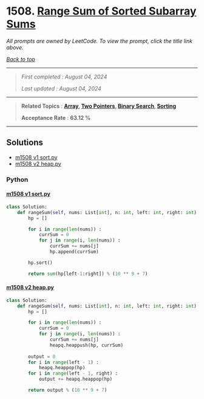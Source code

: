 # 1508. [Range Sum of Sorted Subarray Sums](<https://leetcode.com/problems/range-sum-of-sorted-subarray-sums>)

*All prompts are owned by LeetCode. To view the prompt, click the title link above.*

*[Back to top](<../README.md>)*

------

> *First completed : August 04, 2024*
>
> *Last updated : August 04, 2024*

------

> **Related Topics** : **[Array](<by_topic/Array.md>), [Two Pointers](<by_topic/Two Pointers.md>), [Binary Search](<by_topic/Binary Search.md>), [Sorting](<by_topic/Sorting.md>)**
>
> **Acceptance Rate** : **63.12 %**

------

## Solutions

- [m1508 v1 sort.py](<../my-submissions/m1508 v1 sort.py>)
- [m1508 v2 heap.py](<../my-submissions/m1508 v2 heap.py>)
### Python
#### [m1508 v1 sort.py](<../my-submissions/m1508 v1 sort.py>)
```Python
class Solution:
    def rangeSum(self, nums: List[int], n: int, left: int, right: int) -> int:
        hp = []

        for i in range(len(nums)) :
            currSum = 0
            for j in range(i, len(nums)) :
                currSum += nums[j]
                hp.append(currSum)

        hp.sort()

        return sum(hp[left-1:right]) % (10 ** 9 + 7)
```

#### [m1508 v2 heap.py](<../my-submissions/m1508 v2 heap.py>)
```Python
class Solution:
    def rangeSum(self, nums: List[int], n: int, left: int, right: int) -> int:
        hp = []

        for i in range(len(nums)) :
            currSum = 0
            for j in range(i, len(nums)) :
                currSum += nums[j]
                heapq.heappush(hp, currSum)
        
        output = 0
        for i in range(left - 1) :
            heapq.heappop(hp)
        for i in range(left - 1, right) :
            output += heapq.heappop(hp)

        return output % (10 ** 9 + 7)
```

